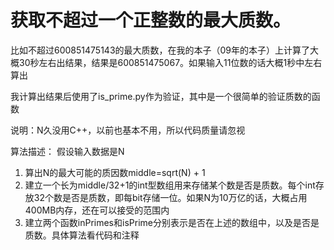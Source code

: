 ﻿获取不超过一个正整数的最大质数。
===

比如不超过600851475143的最大质数，在我的本子（09年的本子）上计算了大概30秒左右出结果，结果是600851475067。如果输入11位数的话大概1秒中左右算出

我计算出结果后使用了is_prime.py作为验证，其中是一个很简单的验证质数的函数

说明：N久没用C++，以前也基本不用，所以代码质量请忽视

算法描述：
假设输入数据是N
1. 算出N的最大可能的质因数middle=sqrt(N) + 1
2. 建立一个长为middle/32+1的int型数组用来存储某个数是否是质数。每个int存放32个数是否是质数，即每bit存储一位。如果N为10万亿的话，大概占用400MB内存，还在可以接受的范围内
3. 建立两个函数inPrimes和isPrime分别表示是否在上述的数组中，以及是否是质数。具体算法看代码和注释